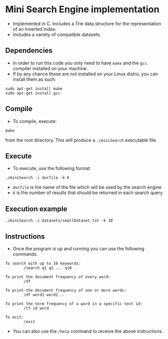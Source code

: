 # Mini Search Engine implementation

- Implemented in C. Includes a Trie data structure for the representation of an Inverted Index.
- Includes a variety of compatible datasets.

## Dependencies
- In order to run this code you only need to have ```make``` and the ```gcc``` compiler installed on your machine.
- If by any chance those are not installed on your Linux distro, you can install them as such:
```
sudo apt-get install make
sudo apt-get install gcc
```

## Compile

- To compile, execute:
```
make
```
from the root directory.
This will produce a ```./miniSearch``` executable file.

## Execute

-  To execute, use the following format:
```
./miniSearch -i docfile -k K
```
- ```docfile``` is the name of the file which will be used by the search engine
- ```K``` is the number of results that should be returned in each search query

## Execution example

```
./miniSearch -i datasets/smallDataset.txt -k 10
```

## Instructions

- Once the program is up and running you can use the following commands:
```
To search with up to 10 keywords:
        /search q1 q2 ... q10

To print the document frequency of every word:
        /df

To print the document frequency of one or more words:
        /df word1 word2...

To print the term frequency of a word in a specific text id:
        /tf id word

To exit:
        /exit
```

- You can also use the ``` /help ``` command to receive the above instructions.
